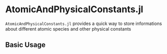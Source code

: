 # AtomicAndPhysicalConstants.jl


`AtomicAndPhysicalConstants.jl` provides a quick way to store informations about different atomic species and other physical constants

## Basic Usage
